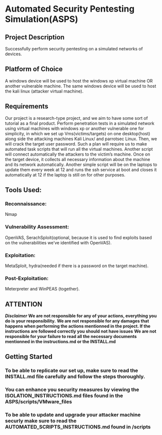 # Automated Security Pentesting Simulation(ASPS)

## Project Description
Successfully perform security pentesting on a simulated networks of devices.

## Platform of Choice
A windows device will be used to host the windows xp virtual machine OR another vulnerable machine. The same windows device will be used to host the kali linux (attacker virtual machine).

## Requirements
Our project is a research-type project, and we aim to have some sort of tutorial as a final product.
Perform penetration tests in a simulated network using virtual machines with windows xp or another vulnerable one for simplicity, in which we set up Vms(victims/targets) on one desktop(host) along side the attacking machines Kali Linux/ and parrotsec Linux. Then, we will crack the target user password.
Such a plan will require us to make automated task scripts that will run all the virtual machines. Another script will connect automatically the attackers to the victim’s machine. Once on the target device, it collects all necessary information about the machine and its network automatically. Another simple script will be on the laptops to update them every week at 12 and runs the ssh service at boot and closes it automatically at 12 if the laptop is still on for other purposes.

## Tools Used:
### Reconnaissance: 
Nmap
### Vulnerability Assessment:
OpenVAS, SerachSploit(optional, because it is used to find exploits based on the vulnerabilities we’ve identified with OpenVAS).
### Exploitation: 
MetaSploit, hydra(needed if there is a password on the target machine).
### Post-Exploitation:
Meterpreter and WinPEAS (together). 

## ATTENTION
***Disclaimer***
**We are not responsible for any of your actions, everything you do is your responsibility.**
**We are not responsible for any damages that happens when performing the actions mentionned in the project. If the instructions are followed correctly you should not have issues**
**We are not responsible for your failure to read all the necessary documents mentionned in the instructions.md or the INSTALL.md**

## Getting Started
### To be able to replicate our set up, make sure to read the INSTALL.md file carefully and follow the steps thoroughly.
### You can enhance you security measures by viewing the ISOLATION_INSTRUCTIONS.md files found in the ASPS/scripts/VMware_files
### To be able to update and upgrade your attacker machine securly make sure to read the AUTOMATED_SCRIPTS_INSTRUCTIONS.md found in /scripts

